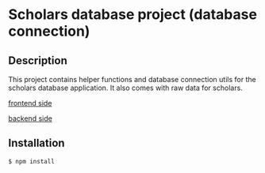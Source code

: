 # Scholars database project (database connection)


## Description

This project contains helper functions and database connection utils for the scholars database application. It also comes with raw data for scholars.

[frontend side](https://github.com/Abdelkabiir/password-generator-fe)

[backend side](https://github.com/Abdelkabiir/password-generator-be)


## Installation
```bash
$ npm install
```
